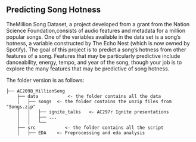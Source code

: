 ## Predicting Song Hotness

TheMillion Song Dataset, a project developed from a grant from the Nation Science Foundation,consists of audio features and metadata for a million popular songs.  One of the variables available in the data set is a song’s hotness, a variable constructed by The Echo Nest (which is now owned by Spotify).  The goal of this project is to predict a song’s hotness from other features of a song.  Features that may be particularly predictive include danceability, energy, tempo, and year of the song, though your job is to explore the many features that may be predictive of song hotness.


The folder version is as follows:

    
    ├── AC209B_MillionSong 
        ├── data           <- the folder contains all the data
        │   ├── songs  <- the folder contains the unzip files from "Songs.zip"
        │   │   ├── ignite_talks   <- AC297r Ignite presentations
        │   │   ├── ...
        │   │   └──     
        ├── src           <- the folder contains all the script
        │   ├── EDA    <- Preprocessing and eda analysis
